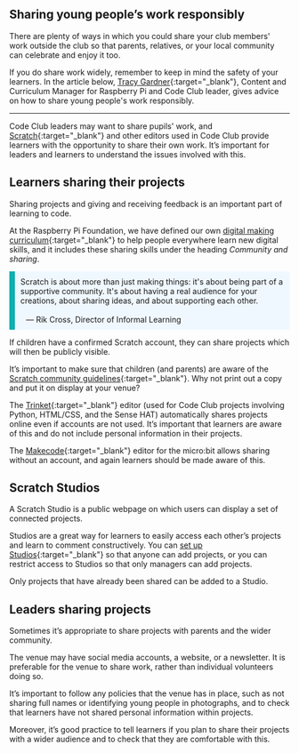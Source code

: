 
## Sharing young people’s work responsibly

There are plenty of ways in which you could share your club members' work outside the club so that  parents, relatives, or your local community can celebrate and enjoy it too.

If you do share work widely, remember to keep in mind the safety of your learners. In the article below, [Tracy Gardner](https://www.futurelearn.com/profiles/5024498){:target="_blank"}, Content and Curriculum Manager for Raspberry Pi and Code Club leader, gives advice on how to share young people's work responsibly.

* * *

Code Club leaders may want to share pupils' work, and [Scratch](https://scratch.mit.edu/){:target="_blank"} and other editors used in Code Club provide learners with the opportunity to share their own work. It’s important for leaders and learners to understand the issues involved with this.

## Learners sharing their projects

Sharing projects and giving and receiving feedback is an important part of learning to code.

At the Raspberry Pi Foundation, we have defined our own [digital making curriculum](https://curriculum.raspberrypi.org/){:target="_blank"} to help people everywhere learn new digital skills, and it includes these sharing skills under the heading  *Community and sharing*.

<p style='border-left: solid; border-width:10px; border-color: #0faeb0; background-color: aliceblue; padding: 10px;'>
Scratch is about more than just making things: it's about being part of a supportive community. It's about having a real audience for your creations, about sharing ideas, and about supporting each other.
<br><br>
<span style= "text-align:right; background-color: aliceblue; padding: 10px;">— Rik Cross, Director of Informal Learning</span>
</p>

If children have a confirmed Scratch account, they can share projects which will then be publicly visible.

It’s important to make sure that children (and parents) are aware of the [Scratch community guidelines](https://scratch.mit.edu/community_guidelines){:target="_blank"}. Why not print out a copy and put it on display at your venue?

The [Trinket](https://trinket.io){:target="_blank"} editor (used for Code Club projects involving Python, HTML/CSS, and the Sense HAT) automatically shares projects online even if accounts are not used. It’s important that learners are aware of this and do not include personal information in their projects.

The [Makecode](https://makecode.microbit.org/#){:target="_blank"} editor for the micro:bit allows sharing without an account, and again learners should be made aware of this.

## Scratch Studios
A Scratch Studio is a public webpage on which users can display a set of connected projects.

Studios are a great way for learners to easily access each other’s projects and learn to comment constructively. You can [set up Studios](https://en.scratch-wiki.info/wiki/How_do_I_create_a_studio%3F){:target="_blank"} so that anyone can add projects, or you can restrict access to Studios so that only managers can add projects.

Only projects that have already been shared can be added to a Studio.

## Leaders sharing projects
Sometimes it’s appropriate to share projects with parents and the wider community.

The venue may have social media accounts, a website, or a newsletter. It is preferable for the venue to share work, rather than individual volunteers doing so.

It’s important to follow any policies that the venue has in place, such as not sharing full names or identifying young people in photographs, and to check that learners have not shared personal information within projects.

Moreover, it’s good practice to tell learners if you plan to share their projects with a wider audience and to check that they are comfortable with this.

